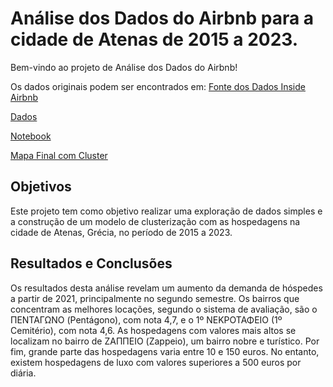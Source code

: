 # Análise dos Dados do Airbnb para a cidade de Atenas de 2015 a 2023.

Bem-vindo ao projeto de Análise dos Dados do Airbnb!

Os dados originais podem ser encontrados em: [Fonte dos Dados Inside Airbnb](https://insideairbnb.com/get-the-data)

[Dados](https://github.com/GBruneri/Gbruneri/tree/main/Airbnb_Athenas/Dataframe)

[Notebook](https://github.com/GBruneri/Gbruneri/blob/main/Airbnb_Athenas/Notebook/Projeto_Airbnb_Gr%C3%A9cia.ipynb)

[Mapa Final com Cluster](https://gbruneri.github.io/Gbruneri/map_athens.html)

## Objetivos
Este projeto tem como objetivo realizar uma exploração de dados simples e a construção de um modelo de clusterização com as hospedagens na cidade de Atenas, Grécia, no período de 2015 a 2023.


## Resultados e Conclusões
Os resultados desta análise revelam um aumento da demanda de hóspedes a partir de 2021, principalmente no segundo semestre. Os bairros que concentram as melhores locações, segundo o sistema de avaliação, são o ΠΕΝΤΑΓΩΝΟ (Pentágono), com nota 4,7, e o 1º ΝΕΚΡΟΤΑΦΕΙΟ (1º Cemitério), com nota 4,6. As hospedagens com valores mais altos se localizam no bairro de ΖΑΠΠΕΙΟ (Zappeio), um bairro nobre e turístico. Por fim, grande parte das hospedagens varia entre 10 e 150 euros. No entanto, existem hospedagens de luxo com valores superiores a 500 euros por diária.
